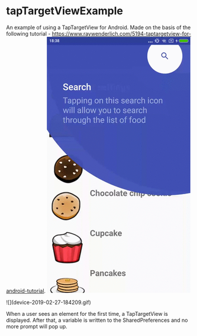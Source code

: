 # tapTargetViewExample
An example of using a TapTargetView for Android. 
Made on the basis of the following tutorial - https://www.raywenderlich.com/5194-taptargetview-for-android-tutorial.
![](tapTargetView21.gif)
<p>
![](device-2019-02-27-184209.gif)
<p>When a user sees an element for the first time, a TapTargetView is displayed. 
After that, a variable is written to the SharedPreferences and no more prompt will pop up.
